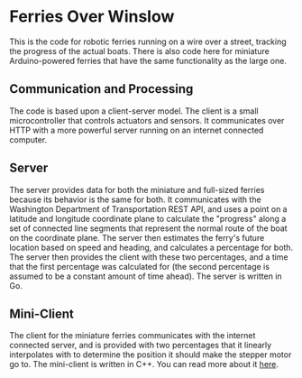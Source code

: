 # Ferries Over Winslow
This is the code for robotic ferries running on a wire over a street, tracking the progress of the actual boats. There is also code here for miniature Arduino-powered ferries that have the same functionality as the large one.
## Communication and Processing
The code is based upon a client-server model. The client is a small microcontroller that controls actuators and sensors. It communicates over HTTP with a more powerful server running on an internet connected computer.
## Server
The server provides data for both the miniature and full-sized ferries because its behavior is the same for both. It communicates with the Washington Department of Transportation REST API, and uses a point on a latitude and longitude coordinate plane to calculate the "progress" along a set of connected line segments that represent the normal route of the boat on the coordinate plane. The server then estimates the ferry's future location based on speed and heading, and calculates a percentage for both. The server then provides the client with these two percentages, and a time that the first percentage was calculated for (the second percentage is assumed to be a constant amount of time ahead). The server is written in Go.
## Mini-Client
The client for the miniature ferries communicates with the internet connected server, and is provided with two percentages that it linearly interpolates with to determine the position it should make the stepper motor go to. The mini-client is written in C++. You can read more about it [here](https://github.com/pietroglyph/fow/tree/master/fow-mini).
